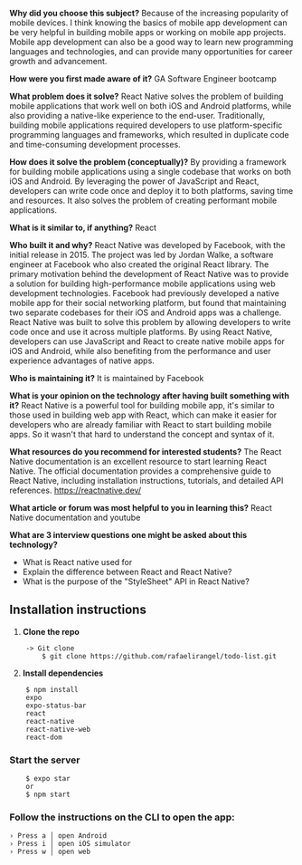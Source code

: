 **Why did you choose this subject?**
Because of the increasing popularity of mobile devices. I think knowing the basics of mobile app development can be very helpful in building mobile apps or working on mobile app projects. Mobile app development can also be a good way to learn new programming languages and technologies, and can provide many opportunities for career growth and advancement.

**How were you first made aware of it?**
GA Software Engineer bootcamp

**What problem does it solve?**
React Native solves the problem of building mobile applications that work well on both iOS and Android platforms, while also providing a native-like experience to the end-user. Traditionally, building mobile applications required developers to use platform-specific programming languages and frameworks, which resulted in duplicate code and time-consuming development processes.

**How does it solve the problem (conceptually)?**
By providing a framework for building mobile applications using a single codebase that works on both iOS and Android. By leveraging the power of JavaScript and React, developers can write code once and deploy it to both platforms, saving time and resources. It also solves the problem of creating performant mobile applications.

**What is it similar to, if anything?**
React

**Who built it and why?**
React Native was developed by Facebook, with the initial release in 2015. The project was led by Jordan Walke, a software engineer at Facebook who also created the original React library.
The primary motivation behind the development of React Native was to provide a solution for building high-performance mobile applications using web development technologies. Facebook had previously developed a native mobile app for their social networking platform, but found that maintaining two separate codebases for their iOS and Android apps was a challenge.
React Native was built to solve this problem by allowing developers to write code once and use it across multiple platforms. By using React Native, developers can use JavaScript and React to create native mobile apps for iOS and Android, while also benefiting from the performance and user experience advantages of native apps.

**Who is maintaining it?**
It is maintained by Facebook

**What is your opinion on the technology after having built something with it?**
React Native is a powerful tool for building mobile app, it's similar to those used in building web app with React, which can make it easier for developers who are already familiar with React to start building mobile apps. So it wasn't that hard to understand the concept and syntax of it. 

**What resources do you recommend for interested students?**
The React Native documentation is an excellent resource to start learning React Native. The official documentation provides a comprehensive guide to React Native, including installation instructions, tutorials, and detailed API references.
https://reactnative.dev/

**What article or forum was most helpful to you in learning this?**
React Native documentation and youtube 

**What are 3 interview questions one might be asked about this technology?**
- What is React native used for
- Explain the difference between React and React Native?
- What is the purpose of the "StyleSheet" API in React Native?

## Installation instructions
1. **Clone the repo** 
```
    -> Git clone 
        $ git clone https://github.com/rafaelirangel/todo-list.git
```
2. **Install dependencies**
```
    $ npm install 
    expo 
    expo-status-bar 
    react 
    react-native 
    react-native-web 
    react-dom
```
### Start the server 
```
    $ expo star 
    or 
    $ npm start
```

### Follow the instructions on the CLI to open the app:
```
› Press a │ open Android
› Press i │ open iOS simulator
› Press w │ open web
```
